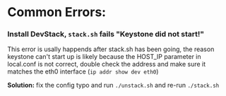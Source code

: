# Common Errors:


### Install DevStack, `stack.sh` fails "Keystone did not start!"

  This error is usally happends after stack.sh has been going, the reason keystone can't start up is likely because the HOST_IP parameter in local.conf is not correct, double check the address and make sure it matches the eth0 interface (`ip addr show dev eth0`)

  **Solution:** fix the config typo and run `./unstack.sh` and re-run `./stack.sh`
